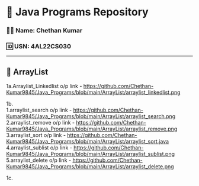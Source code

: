 # 📘 Java Programs Repository

### 👨‍💻 Name: Chethan Kumar  
### 🆔 USN: 4AL22CS030

---

## 📂 ArrayList
1a.Arraylist_Linkedlist o/p link - https://github.com/Chethan-Kumar9845/Java_Programs/blob/main/ArrayList/arraylist_linkedlist.png  

1b.  
1.arraylist_search o/p link - https://github.com/Chethan-Kumar9845/Java_Programs/blob/main/ArrayList/arraylist_search.png  
2.arraylist_remove o/p link - https://github.com/Chethan-Kumar9845/Java_Programs/blob/main/ArrayList/arraylist_remove.png  
3.arraylist_sort o/p link - https://github.com/Chethan-Kumar9845/Java_Programs/blob/main/ArrayList/arraylist_sort.java  
4.arraylist_sublist o/p link - https://github.com/Chethan-Kumar9845/Java_Programs/blob/main/ArrayList/arraylist_sublist.png  
5.arraylist_delete o/p link - https://github.com/Chethan-Kumar9845/Java_Programs/blob/main/ArrayList/arraylist_delete.png  

1c.  



